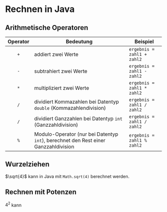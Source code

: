 # Rechnen in Java

## Arithmetische Operatoren

| Operator | Bedeutung                                                                               | Beispiel                        |
|:--------:|-----------------------------------------------------------------------------------------|---------------------------------|
| ```+```  | addiert zwei Werte                                                                      | ```ergebnis = zahl1 + zahl2```  |
| ```-```  | subtrahiert zwei Werte                                                                  | ```ergebnis = zahl1 - zahl2```  |
| ```*```  | multipliziert zwei Werte                                                                | ```ergebnis = zahl1 * zahl2```  |
| ```/```  | dividiert Kommazahlen bei Datentyp ```double``` (Kommazahlendivision)                   | ```ergebnis = zahl1 / zahl2```  |
| ```/```  | dividiert Ganzzahlen bei Datentyp ```int``` (Ganzzahldivision)                          | ```ergebnis = zahl1 / zahl2```  |
| ```%```  | Modulo-Operator (nur bei Datentyp ```int```), berechnet den Rest einer Ganzzahldivision | ```ergebnis = zahl1 % zahl2```  |

## Wurzelziehen

$\sqrt{4}$ kann in Java mit ```Math.sqrt(4)``` berechnet werden.

## Rechnen mit Potenzen

$4^2$ kann
